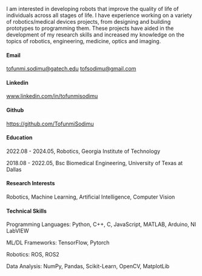 I am interested in developing robots that improve the quality of life of individuals across all stages of life. I have experience working on a variety of robotics/medical devices projects, from designing and building prototypes to programming them. These projects have aided in the development of my research skills and increased my knowledge on the topics of robotics, engineering, medicine, optics and imaging.

#### Email
tofunmi.sodimu@gatech.edu
tofsodimu@gmail.com

#### Linkedin
www.linkedin.com/in/tofunmisodimu

#### Github
https://github.com/TofunmiSodimu

#### Education
2022.08 - 2024.05, Robotics, Georgia Institute of Technology

2018.08 - 2022.05, Bsc Biomedical Engineering, University of Texas at Dallas

#### Research Interests
Robotics, Machine Learning, Artificial Intelligence, Computer Vision

#### Technical Skills
Programming Languages: Python, C++, C, JavaScript, MATLAB, Arduino, NI LabVIEW  

ML/DL Frameworks: TensorFlow, Pytorch  

Robotics: ROS, ROS2

Data Analysis: NumPy, Pandas, Scikit-Learn, OpenCV, MatplotLib
